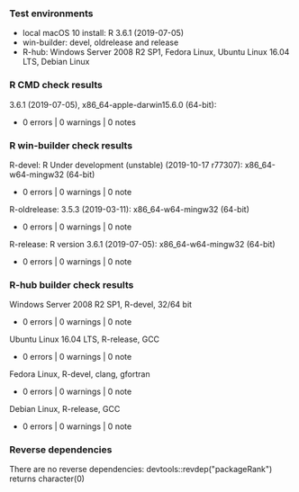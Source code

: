 ### Test environments

* local macOS 10 install: R 3.6.1 (2019-07-05)
* win-builder: devel, oldrelease and release
* R-hub: Windows Server 2008 R2 SP1, Fedora Linux, Ubuntu Linux 16.04 LTS, Debian Linux


### R CMD check results

3.6.1 (2019-07-05), x86_64-apple-darwin15.6.0 (64-bit):
* 0 errors | 0 warnings | 0 notes


### R win-builder check results

R-devel: R Under development (unstable) (2019-10-17 r77307): x86_64-w64-mingw32 (64-bit)
* 0 errors | 0 warnings | 0 note

R-oldrelease: 3.5.3 (2019-03-11): x86_64-w64-mingw32 (64-bit)
* 0 errors | 0 warnings | 0 note

R-release: R version 3.6.1 (2019-07-05): x86_64-w64-mingw32 (64-bit)
* 0 errors | 0 warnings | 0 note


### R-hub builder check results

Windows Server 2008 R2 SP1, R-devel, 32/64 bit
* 0 errors | 0 warnings | 0 note

Ubuntu Linux 16.04 LTS, R-release, GCC
* 0 errors | 0 warnings | 0 note

Fedora Linux, R-devel, clang, gfortran
* 0 errors | 0 warnings | 0 note

Debian Linux, R-release, GCC
* 0 errors | 0 warnings | 0 note


### Reverse dependencies

There are no reverse dependencies:
  devtools::revdep("packageRank") returns character(0)
